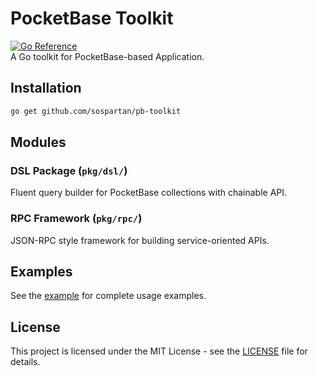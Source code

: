 # PocketBase Toolkit

[![Go Reference](https://pkg.go.dev/badge/github.com/sospartan/pb-toolkit.svg)](https://pkg.go.dev/github.com/sospartan/pb-toolkit)   
A Go toolkit for PocketBase-based Application.

## Installation

```bash
go get github.com/sospartan/pb-toolkit
```

## Modules

### DSL Package (`pkg/dsl/`)
Fluent query builder for PocketBase collections with chainable API.


### RPC Framework (`pkg/rpc/`)
JSON-RPC style framework for building service-oriented APIs.

## Examples

See the [example](cmd/server/) for complete usage examples.

## License

This project is licensed under the MIT License - see the [LICENSE](LICENSE) file for details. 